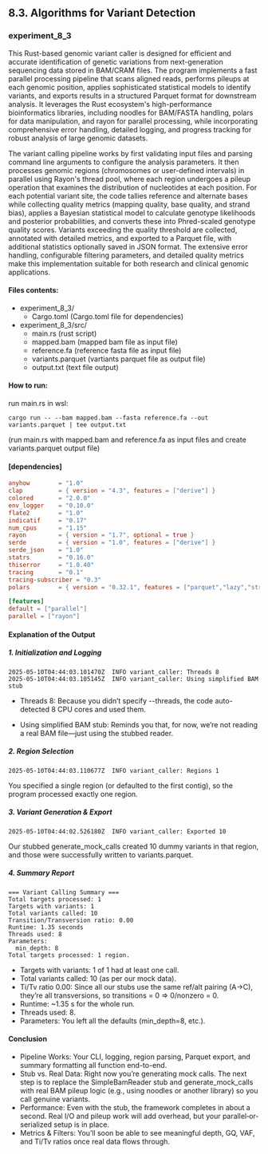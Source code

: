 ## 8.3. Algorithms for Variant Detection

### experiment_8_3

This Rust-based genomic variant caller is designed for efficient and accurate identification of genetic variations from next-generation sequencing data stored in BAM/CRAM files. The program implements a fast parallel processing pipeline that scans aligned reads, performs pileups at each genomic position, applies sophisticated statistical models to identify variants, and exports results in a structured Parquet format for downstream analysis. It leverages the Rust ecosystem's high-performance bioinformatics libraries, including noodles for BAM/FASTA handling, polars for data manipulation, and rayon for parallel processing, while incorporating comprehensive error handling, detailed logging, and progress tracking for robust analysis of large genomic datasets.

The variant calling pipeline works by first validating input files and parsing command line arguments to configure the analysis parameters. It then processes genomic regions (chromosomes or user-defined intervals) in parallel using Rayon's thread pool, where each region undergoes a pileup operation that examines the distribution of nucleotides at each position. For each potential variant site, the code tallies reference and alternate bases while collecting quality metrics (mapping quality, base quality, and strand bias), applies a Bayesian statistical model to calculate genotype likelihoods and posterior probabilities, and converts these into Phred-scaled genotype quality scores. Variants exceeding the quality threshold are collected, annotated with detailed metrics, and exported to a Parquet file, with additional statistics optionally saved in JSON format. The extensive error handling, configurable filtering parameters, and detailed quality metrics make this implementation suitable for both research and clinical genomic applications.

#### Files contents:
* experiment_8_3/
  * Cargo.toml (Cargo.toml file for dependencies)
* experiment_8_3/src/
  * main.rs (rust script)
  * mapped.bam (mapped bam file as input file)
  * reference.fa (reference fasta file as input file)
  * variants.parquet (vartiants parquet file as output file)
  * output.txt (text file output)

#### How to run:

run main.rs in wsl:

```wsl
cargo run -- --bam mapped.bam --fasta reference.fa --out variants.parquet | tee output.txt
```

(run main.rs with mapped.bam and reference.fa as input files and create variants.parquet output file)

#### [dependencies]

```toml
anyhow        = "1.0"
clap          = { version = "4.3", features = ["derive"] }
colored       = "2.0.0"
env_logger    = "0.10.0"
flate2        = "1.0"
indicatif     = "0.17"
num_cpus      = "1.15"
rayon         = { version = "1.7", optional = true }
serde         = { version = "1.0", features = ["derive"] }
serde_json    = "1.0"
statrs        = "0.16.0"
thiserror     = "1.0.40"
tracing       = "0.1"
tracing-subscriber = "0.3"
polars        = { version = "0.32.1", features = ["parquet","lazy","strings"] }

[features]
default = ["parallel"]
parallel = ["rayon"]
```

####  Explanation of the Output

##### 1. Initialization and Logging

```text
2025-05-10T04:44:03.101470Z  INFO variant_caller: Threads 8  
2025-05-10T04:44:03.105145Z  INFO variant_caller: Using simplified BAM stub  
```

* Threads 8: Because you didn’t specify --threads, the code auto-detected 8 CPU cores and used them.

* Using simplified BAM stub: Reminds you that, for now, we’re not reading a real BAM file—just using the stubbed reader.

##### 2. Region Selection

```text
2025-05-10T04:44:03.110677Z  INFO variant_caller: Regions 1  
```

You specified a single region (or defaulted to the first contig), so the program processed exactly one region.

##### 3. Variant Generation & Export

```text
2025-05-10T04:44:02.526180Z  INFO variant_caller: Exported 10
```

Our stubbed generate_mock_calls created 10 dummy variants in that region, and those were successfully written to variants.parquet.

##### 4. Summary Report

```text
=== Variant Calling Summary ===  
Total targets processed: 1  
Targets with variants: 1  
Total variants called: 10  
Transition/Transversion ratio: 0.00  
Runtime: 1.35 seconds  
Threads used: 8  
Parameters:  
  min_depth: 8  
Total targets processed: 1 region.
```

* Targets with variants: 1 of 1 had at least one call.
* Total variants called: 10 (as per our mock data).
* Ti/Tv ratio 0.00: Since all our stubs use the same ref/alt pairing (A→C), they’re all transversions, so transitions = 0 ⇒ 0/nonzero = 0.
* Runtime: ~1.35 s for the whole run.
* Threads used: 8.
* Parameters: You left all the defaults (min_depth=8, etc.).

#### Conclusion
* Pipeline Works: Your CLI, logging, region parsing, Parquet export, and summary formatting all function end-to-end.
* Stub vs. Real Data: Right now you’re generating mock calls. The next step is to replace the SimpleBamReader stub and generate_mock_calls with real BAM pileup logic (e.g., using noodles or another library) so you call genuine variants.
* Performance: Even with the stub, the framework completes in about a second. Real I/O and pileup work will add overhead, but your parallel‐or‐serialized setup is in place.
* Metrics & Filters: You’ll soon be able to see meaningful depth, GQ, VAF, and Ti/Tv ratios once real data flows through.

